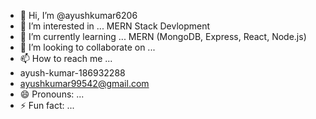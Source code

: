 - 👋 Hi, I’m @ayushkumar6206
- 👀 I’m interested in ... MERN Stack Devlopment
- 🌱 I’m currently learning ... MERN (MongoDB, Express, React, Node.js)
- 💞️ I’m looking to collaborate on ...
- 📫 How to reach me ...
- ayush-kumar-186932288
- ayushkumar99542@gmail.com
- 😄 Pronouns: ...
- ⚡ Fun fact: ...

<!---
ayushkumar6206/ayushkumar6206 is a ✨ special ✨ repository because its `README.md` (this file) appears on your GitHub profile.
You can click the Preview link to take a look at your changes.
--->
